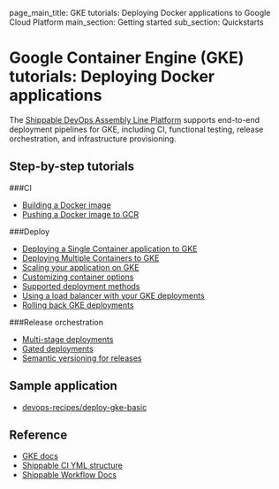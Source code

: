 page_main_title: GKE tutorials: Deploying Docker applications to Google Cloud Platform
main_section: Getting started
sub_section: Quickstarts

# Google Container Engine (GKE) tutorials: Deploying Docker applications

The [Shippable DevOps Assembly Line Platform](/platform/overview/) supports end-to-end deployment pipelines for GKE, including CI, functional testing, release orchestration, and infrastructure provisioning.

## Step-by-step tutorials

###CI

* [Building a Docker image](/ci/build-docker-images/)
* [Pushing a Docker image to GCR](/ci/push-gcr/)

###Deploy

* [Deploying a Single Container application to GKE](/deploy/gke/)
* [Deploying Multiple Containers to GKE](/deploy/continuous-delivery-multi-container-docker-application/)
* [Scaling your application on GKE](/deploy/gke/#scaling-app-instances)
* [Customizing container options](/deploy/gke/#customizing-container-options)
* [Supported deployment methods](/deploy/deployment-methods-overview/)
* [Using a load balancer with your GKE deployments](/deploy/lb-gke/)
* [Rolling back GKE deployments](/deploy/rollback/)

###Release orchestration

* [Multi-stage deployments](/deploy/multi-stage-deployments/)
* [Gated deployments](/deploy/gated-deployments/)
* [Semantic versioning for releases](/release/single-component/)

## Sample application

* [devops-recipes/deploy-gke-basic](https://github.com/devops-recipes/deploy-gke-basic)

## Reference

* [GKE docs](https://cloud.google.com/container-engine/docs/)
* [Shippable CI YML structure](/ci/yml-structure/)
* [Shippable Workflow Docs](/platform/overview/)
